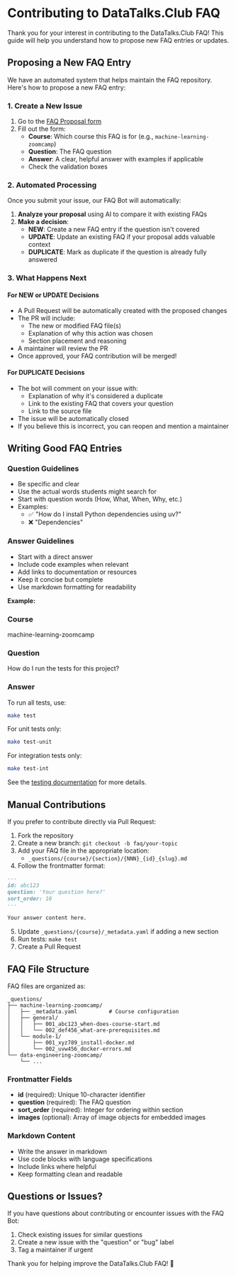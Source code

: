 # Contributing to DataTalks.Club FAQ

Thank you for your interest in contributing to the DataTalks.Club FAQ! This guide will help you understand how to propose new FAQ entries or updates.

## Proposing a New FAQ Entry

We have an automated system that helps maintain the FAQ repository. Here's how to propose a new FAQ entry:

### 1. Create a New Issue

1. Go to the [FAQ Proposal form](https://github.com/DataTalksClub/faq/issues/new?template=faq-proposal.yml)
2. Fill out the form:
   - **Course**: Which course this FAQ is for (e.g., `machine-learning-zoomcamp`)
   - **Question**: The FAQ question
   - **Answer**: A clear, helpful answer with examples if applicable
   - Check the validation boxes

### 2. Automated Processing

Once you submit your issue, our FAQ Bot will automatically:

1. **Analyze your proposal** using AI to compare it with existing FAQs
2. **Make a decision**:
   - **NEW**: Create a new FAQ entry if the question isn't covered
   - **UPDATE**: Update an existing FAQ if your proposal adds valuable context
   - **DUPLICATE**: Mark as duplicate if the question is already fully answered

### 3. What Happens Next

#### For NEW or UPDATE Decisions

- A Pull Request will be automatically created with the proposed changes
- The PR will include:
  - The new or modified FAQ file(s)
  - Explanation of why this action was chosen
  - Section placement and reasoning
- A maintainer will review the PR
- Once approved, your FAQ contribution will be merged!

#### For DUPLICATE Decisions

- The bot will comment on your issue with:
  - Explanation of why it's considered a duplicate
  - Link to the existing FAQ that covers your question
  - Link to the source file
- The issue will be automatically closed
- If you believe this is incorrect, you can reopen and mention a maintainer

## Writing Good FAQ Entries

### Question Guidelines

- Be specific and clear
- Use the actual words students might search for
- Start with question words (How, What, When, Why, etc.)
- Examples:
  - ✅ "How do I install Python dependencies using uv?"
  - ❌ "Dependencies"

### Answer Guidelines

- Start with a direct answer
- Include code examples when relevant
- Add links to documentation or resources
- Keep it concise but complete
- Use markdown formatting for readability

**Example:**

### Course
machine-learning-zoomcamp

### Question
How do I run the tests for this project?

### Answer
To run all tests, use:

```bash
make test
```

For unit tests only:

```bash
make test-unit
```

For integration tests only:

```bash
make test-int
```

See the [testing documentation](tests/README.md) for more details.

## Manual Contributions

If you prefer to contribute directly via Pull Request:

1. Fork the repository
2. Create a new branch: `git checkout -b faq/your-topic`
3. Add your FAQ file in the appropriate location:
   - `_questions/{course}/{section}/{NNN}_{id}_{slug}.md`
4. Follow the frontmatter format:

```markdown
---
id: abc123
question: 'Your question here?'
sort_order: 10
---

Your answer content here.
```

5. Update `_questions/{course}/_metadata.yaml` if adding a new section
6. Run tests: `make test`
7. Create a Pull Request

## FAQ File Structure

FAQ files are organized as:

```
_questions/
├── machine-learning-zoomcamp/
│   ├── _metadata.yaml          # Course configuration
│   ├── general/
│   │   ├── 001_abc123_when-does-course-start.md
│   │   └── 002_def456_what-are-prerequisites.md
│   └── module-1/
│       ├── 001_xyz789_install-docker.md
│       └── 002_uvw456_docker-errors.md
└── data-engineering-zoomcamp/
    └── ...
```

### Frontmatter Fields

- **id** (required): Unique 10-character identifier
- **question** (required): The FAQ question
- **sort_order** (required): Integer for ordering within section
- **images** (optional): Array of image objects for embedded images

### Markdown Content

- Write the answer in markdown
- Use code blocks with language specifications
- Include links where helpful
- Keep formatting clean and readable

## Questions or Issues?

If you have questions about contributing or encounter issues with the FAQ Bot:

1. Check existing issues for similar questions
2. Create a new issue with the "question" or "bug" label
3. Tag a maintainer if urgent

Thank you for helping improve the DataTalks.Club FAQ! 🎉
